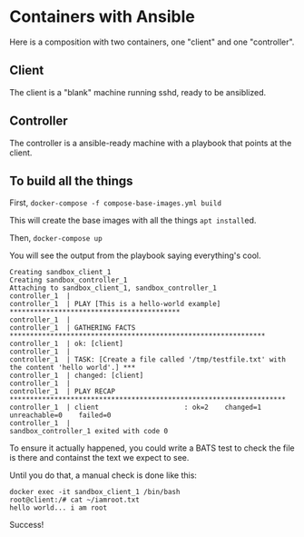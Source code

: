 # Containers with Ansible

Here is a composition with two containers, one "client" and one "controller".

## Client

The client is a "blank" machine running sshd, ready to be ansiblized.

## Controller

The controller is a ansible-ready machine with a playbook that points at the client.

## To build all the things

First, `docker-compose -f compose-base-images.yml build`

This will create the base images with all the things `apt install`ed.

Then, `docker-compose up`

You will see the output from the playbook saying everything's cool.

```
Creating sandbox_client_1
Creating sandbox_controller_1
Attaching to sandbox_client_1, sandbox_controller_1
controller_1  |
controller_1  | PLAY [This is a hello-world example] ******************************************
controller_1  |
controller_1  | GATHERING FACTS ***************************************************************
controller_1  | ok: [client]
controller_1  |
controller_1  | TASK: [Create a file called '/tmp/testfile.txt' with the content 'hello world'.] ***
controller_1  | changed: [client]
controller_1  |
controller_1  | PLAY RECAP ********************************************************************
controller_1  | client                     : ok=2    changed=1    unreachable=0    failed=0
controller_1  |
sandbox_controller_1 exited with code 0
```

To ensure it actually happened, you could write a BATS test to check the file is there and 
containst the text we expect to see.

Until you do that, a manual check is done like this:

```
docker exec -it sandbox_client_1 /bin/bash
root@client:/# cat ~/iamroot.txt
hello world... i am root
```

Success!
